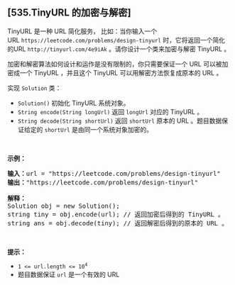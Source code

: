 ## [535.TinyURL 的加密与解密]
<p>TinyURL 是一种 URL 简化服务， 比如：当你输入一个 URL&nbsp;<code>https://leetcode.com/problems/design-tinyurl</code>&nbsp;时，它将返回一个简化的URL&nbsp;<code>http://tinyurl.com/4e9iAk</code> 。请你设计一个类来加密与解密 TinyURL 。</p>

<p>加密和解密算法如何设计和运作是没有限制的，你只需要保证一个 URL 可以被加密成一个 TinyURL ，并且这个 TinyURL 可以用解密方法恢复成原本的 URL 。</p>

<p>实现 <code>Solution</code> 类：</p>

<div class="original__bRMd">
<div>
<ul>
	<li><code>Solution()</code> 初始化 TinyURL 系统对象。</li>
	<li><code>String encode(String longUrl)</code> 返回 <code>longUrl</code> 对应的 TinyURL 。</li>
	<li><code>String decode(String shortUrl)</code> 返回 <code>shortUrl</code> 原本的 URL 。题目数据保证给定的 <code>shortUrl</code> 是由同一个系统对象加密的。</li>
</ul>

<p>&nbsp;</p>

<p><strong>示例：</strong></p>

<pre>
<strong>输入：</strong>url = "https://leetcode.com/problems/design-tinyurl"
<strong>输出：</strong>"https://leetcode.com/problems/design-tinyurl"

<strong>解释：</strong>
Solution obj = new Solution();
string tiny = obj.encode(url); // 返回加密后得到的 TinyURL 。
string ans = obj.decode(tiny); // 返回解密后得到的原本的 URL 。
</pre>

<p>&nbsp;</p>

<p><strong>提示：</strong></p>

<ul>
	<li><code>1 &lt;= url.length &lt;= 10<sup>4</sup></code></li>
	<li>题目数据保证 <code>url</code> 是一个有效的 URL</li>
</ul>
</div>
</div>
